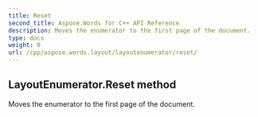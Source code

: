```yaml
---
title: Reset
second_title: Aspose.Words for C++ API Reference
description: Moves the enumerator to the first page of the document. 
type: docs
weight: 0
url: /cpp/aspose.words.layout/layoutenumerator/reset/
---
```

## LayoutEnumerator.Reset method


Moves the enumerator to the first page of the document. 

